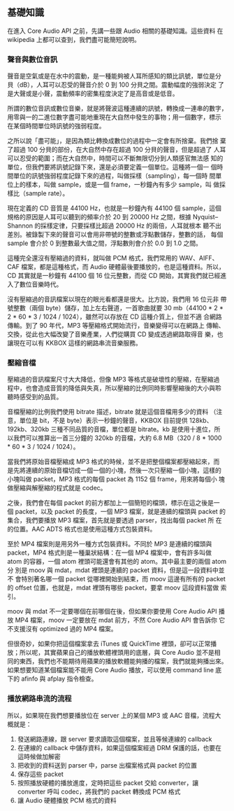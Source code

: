 基礎知識
--------

在進入 Core Audio API 之前，先講一些跟 Audio 相關的基礎知識。這些資料
在 wikipedia 上都可以查到，我們盡可能簡短說明。

### 聲音與數位音訊

聲音是空氣或是在水中的震動，是一種能夠被人耳所感知的類比訊號，單位是分
貝（dB），人耳可以忍受的聲音介於 0 到 100 分貝之間。震動幅度的強弱決定
了是大聲或是小聲，震動頻率的密集程度決定了是高音或是低音。

所謂的數位音訊或數位音樂，就是將聲波這種連續的訊號，轉換成一連串的數字，
用零與一的二進位數字盡可能地重現在大自然中發生的事物；用一個數字，標示
在某個時間單位時訊號的強弱程度。

之所以說「盡可能」，是因為類比轉換成數位的過程中一定會有所捨棄。我們捨
棄了超過 100 分貝的部份，在大自然中存在超過 100 分貝的聲音，但是超過了
人耳可以忍受的範圍；而在大自然中，時間可以不斷無限切分到人類感官無法感
知的單位，但我們要將訊號記錄下來，還是必須要定義一個單位。這種將一個一
個時間單位的訊號強弱程度記錄下來的過程，叫做採樣（sampling），每一個時
間單位上的樣本，叫做 sample，或是一個 frame，一秒鐘內有多少 sample，叫
做採樣比（sample rate）。

現在定義的 CD 音質是 44100 Hz，也就是一秒鐘內有 44100 個 sample，這個
規格的原因是人耳可以聽到的頻率介於 20 到 20000 Hz 之間，根據
Nyquist–Shannon 的採樣定律，只要採樣比超過 20000 Hz 的兩倍，人耳就根本
聽不出差別。被錄製下來的聲音可以會用非帶號的整數或浮點數儲存，整數的話，
每個 sample 會介於 0 到整數最大值之間，浮點數則會介於 0.0 到 1.0 之間。

這種完全還沒有壓縮過的資料，就叫做 PCM 格式，我們常用的 WAV、AIFF、CAF
檔案，都是這種格式，而 Audio 硬體最後要播放的，也是這種資料。所以，CD
其實就是一秒鐘有 44100 個 16 位元整數，而從 CD 開始，其實我們就已經進
入了數位音樂時代。

沒有壓縮過的音訊檔案以現在的眼光看都還是很大。比方說，我們用 16 位元非
帶號整數（兩個 byte）儲存，加上左右聲道，一首歌曲就要 30 mb（44100 *
2 * 2 * 60 * 3 / 1024 / 1024），雖然可以存放在 CD 這種介質上，但並不適
合網路傳輸。到了 90 年代，MP3 等壓縮格式開始流行，音樂變得可以在網路上
傳輸、交換，從此也大幅改變了音樂產業，人們從購買 CD 變成透過網路取得音
樂，也讓現在可以有 KKBOX 這樣的網路串流音樂服務。

### 壓縮音檔

壓縮過的音訊檔案尺寸大大降低，但像 MP3 等格式是破壞性的壓縮，在壓縮過
程中，也會造成音質的降低與失真，所以壓縮的比例同時影響壓縮後的大小與聆
聽時感受到的品質。

音檔壓縮的比例我們使用 bitrate 描述，bitrate 就是這個音檔用多少的資料
（注意，單位是 bit，不是 byte）表示一秒鐘的聲音，KKBOX 目前提供 128kb、
192kb、320kb 三種不同品質的音檔，單位都是 bitrate。kb 是使用十進位，所
以我們可以推算出一首三分鐘的 320kb 的音檔，大約 6.8 MB（320 / 8 *
1000 * 60 * 3 / 1024 / 1024）。

當我們將原始音檔壓縮成 MP3 格式的時候，並不是把整個檔案都壓縮起來，而
是先將連續的原始音檔切成一個一個的小塊，然後一次只壓縮一個小塊，這樣的
小塊叫做 packet，MP3 格式的每個 packet 為 1152 個 frame，用來將每個小
塊做壓縮與解壓縮的程式就是 codec。

之後，我們會在每個 packet 的前方都加上一個簡短的檔頭，標示在這之後是一
個 packet，以及 packet 的長度，一個 MP3 檔案，就是連續的檔頭與 packet
的集合，我們要播放 MP3 檔案，首先就是要透過 parser，找出每個 packet 所
在的位置。AAC ADTS 格式也是使用這種方式包裝資料。

至於 MP4 檔案則是用另外一種方式包裝資料。不同於 MP3 是連續的檔頭與
packet，MP4 格式則是一種巢狀結構：在一個 MP4 檔案中，會有許多叫做 atom
的容器，一個 atom 裡頭可能還會有其他的 atom。其中最主要的兩個 atom 分
別是 moov 與 mdat，mdat 裡頭是連續的 packet 資料，但是這一段資料中並不
會特別著名哪一個 packet 從哪裡開始到結束，而 moov 這邊有所有的 packet
的 offset 位置，也就是，mdat 裡頭有哪些 packet，要拿 moov 這段資料當做
索引。

moov 與 mdat 不一定要哪個在前哪個在後，但如果你要使用 Core Audio API
播放 MP4 檔案，moov 一定要放在 mdat 前方，不然 Core Audio API 會告訴你
它不支援沒有 optimized 過的 MP4 檔案。

但很奇妙，如果你把這個檔案拿去 iTunes 或 QuickTime 裡頭，卻可以正常播
放；所以呢，其實蘋果自己的播放軟體裡頭用的底層，與 Core Audio 並不是相
同的東西，我們也不能期待用蘋果的播放軟體能夠播的檔案，我們就能夠播出來。
如果想要知道某個檔案能不能用 Core Audio 播放，可以使用 command line 底
下的 afinfo 與 afplay 指令檢查。

### 播放網路串流的流程

所以，如果現在我們想要播放位在 server 上的某個 MP3 或 AAC 音檔，流程大
概就是：

1. 發送網路連線，跟 server 要求讀取這個檔案，並且等候連線的 callback
2. 在連線的 callback 中儲存資料，如果這個檔案經過 DRM 保護的話，也要在
   這時候做加解密
3. 把收到的資料送到 parser 中，parse 出檔案格式與 packet 的位置
4. 保存這些 packet
5. 按照播放硬體的播放進度，定時把這些 packet 交給 converter，讓
   converter 呼叫 codec，將我們的 packet 轉換成 PCM 格式
6. 讓 Audio 硬體播放 PCM 格式的資料
